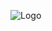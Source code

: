 ![Logo](https://workablehr.s3.amazonaws.com/uploads/account/open_graph_logo/604858/social?1687549873000)
